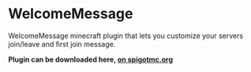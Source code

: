 # WelcomeMessage
WelcomeMessage minecraft plugin that lets you customize your servers join/leave and first join message.  

**Plugin can be downloaded here, [on spigotmc.org](https://www.spigotmc.org/resources/welcomemessage.94757/)**
